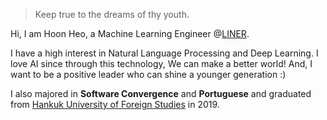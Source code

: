 > Keep true to the dreams of thy youth.


Hi, I am Hoon Heo, a Machine Learning Engineer @[LINER](https://getliner.com).

I have a high interest in Natural Language Processing and Deep Learning. I love AI since through this technology, We can make a better world! And, I want to be a positive leader who can shine a younger generation :)

I also majored in **Software Convergence** and **Portuguese** and graduated from [Hankuk University of Foreign Studies](http://hufs.ac.kr) in 2019.
